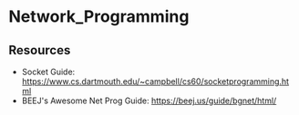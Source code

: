 # Network_Programming

## Resources

- Socket Guide: https://www.cs.dartmouth.edu/~campbell/cs60/socketprogramming.html
- BEEJ's Awesome Net Prog Guide: https://beej.us/guide/bgnet/html/
